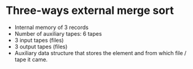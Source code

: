 # Three-ways external merge sort

- Internal memory of 3 records
- Number of auxiliary tapes: 6 tapes
- 3 input tapes (files)
- 3 output tapes (files)
- Auxiliary data structure that stores the element and from which file / tape it came. 
